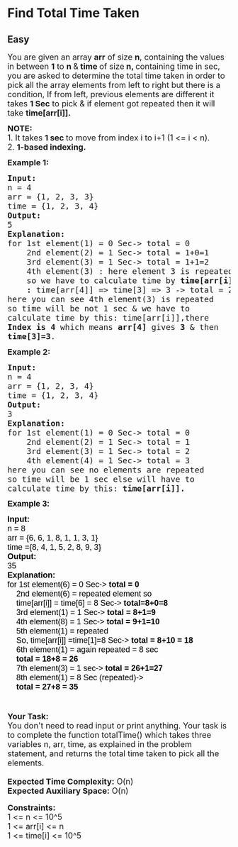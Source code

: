 # Find Total Time Taken
## Easy
<div class="problems_problem_content__Xm_eO"><p><span style="font-size:18px">You are given an array <strong>arr</strong> of size <strong>n</strong>, containing the values in between <strong>1</strong> to <strong>n </strong>&amp;<strong> time </strong>of size<strong> n, </strong>containing time in sec, you are asked to determine the total time taken in order to pick all the array elements from left to right but there is a condition, If from left, previous elements are different it takes <strong>1 Sec</strong> to pick &amp; if element got repeated then it will take&nbsp;<strong>time[arr[i]].</strong></span></p>

<p><span style="font-size:18px"><strong>NOTE:</strong><br>
1. It takes <strong>1 sec </strong>to move from index i to i+1 (1 &lt;= i &lt; n).<br>
2. <strong>1-based indexing.</strong></span></p>

<p><span style="font-size:18px"><strong>Example 1:</strong></span></p>

<pre><span style="font-size:18px"><strong>Input:</strong>
n = 4
arr = {1, 2, 3, 3}
time = {1, 2, 3, 4}
<strong>Output:</strong>
5
<strong>Explanation:</strong>
for 1st element(1) = 0 Sec-&gt; total = 0
&nbsp;   2nd element(2) = 1 Sec-&gt; total = 1+0=1
&nbsp;   3rd element(3) = 1 Sec-&gt; total = 1+1=2
&nbsp;   4th element(3) : here element 3 is repeated
&nbsp;   so we have to calculate time by <strong>time[arr[i]]</strong>
&nbsp;   <strong>: </strong>time[arr[4]] =&gt; time[3] =&gt; 3 -&gt; total = 2+3 =5
here you can see 4th element(3) is repeated
so time will be not 1 sec &amp; we have to
calculate time by this: time[arr[i]],there
<strong>Index is 4</strong> which means <strong>arr[4]</strong> gives <strong>3</strong> &amp; then
<strong>time[3]=3</strong>.</span></pre>

<p><span style="font-size:18px"><strong>Example 2:</strong></span></p>

<pre><span style="font-size:18px"><strong>Input:</strong>
n = 4
arr = {1, 2, 3, 4}
time = {1, 2, 3, 4}
<strong>Output:</strong>
3
<strong>Explanation:</strong>
for 1st element(1) = 0 Sec-&gt; total = 0
&nbsp;   2nd element(2) = 1 Sec-&gt; total = 1
&nbsp;   3rd element(3) = 1 Sec-&gt; total = 2
&nbsp;   4th element(4) = 1 Sec-&gt; total = 3
here you can see no elements are repeated
so time will be 1 sec else will have to 
calculate time by this: <strong>time[arr[i]].</strong></span>
</pre>

<p><span style="font-size:13.5pt"><span style="font-family:Arial"><span style="color: rgb(0, 0, 0); --darkreader-inline-color:#e8e6e3;" data-darkreader-inline-color=""><strong>Example 3:</strong></span></span></span></p>

<pre><span style="font-size:18px"><span style="font-family:Arial"><span style="color: rgb(0, 0, 0); --darkreader-inline-color:#e8e6e3;" data-darkreader-inline-color=""><strong>Input:</strong>
n = 8
arr = {6, 6, 1, 8, 1, 1, 3, 1}
time ={8, 4, 1, 5, 2, 8, 9, 3}<strong>
Output:</strong>
35<strong>
Explanation:</strong>
for 1st element(6) = 0 Sec-&gt;<strong> total = 0</strong>
&nbsp; &nbsp; 2nd element(6) = repeated element so
&nbsp; &nbsp; time[arr[i]] = time[6] = 8 Sec-&gt; <strong>total=8+0=8</strong>
&nbsp; &nbsp; 3rd element(1) = 1 Sec-&gt; <strong>total = 8+1=9</strong>
&nbsp; &nbsp; 4th element(8) = 1 Sec-&gt;<strong> total = 9+1=10</strong>
&nbsp; &nbsp; 5th element(1) = repeated 
&nbsp;   So, time[arr[i]] =time[1]=8 Sec-&gt; <strong>total = 8+10 = 18</strong>
&nbsp; &nbsp; 6th element(1) = again repeated = 8 sec
<strong>&nbsp; &nbsp; total = 18+8 = 26</strong>
&nbsp; &nbsp; 7th element(3) = 1 sec-&gt; <strong>total = 26+1=27</strong>
&nbsp; &nbsp; 8th element(1) = 8 Sec (repeated)-&gt;
&nbsp; &nbsp;<strong> total = 27+8 = 35</strong></span></span></span></pre>

<p>&nbsp;</p>

<p><span style="font-size:18px"><strong>Your Task:</strong><br>
You don't need to read input or print anything. Your task is to complete the function totalTime() which takes three variables n, arr, time, as explained in the problem statement, and returns the total time taken to pick all the elements.<br>
<br>
<strong>Expected Time Complexity:</strong> O(n)<br>
<strong>Expected Auxiliary Space:</strong> O(n)</span><br>
<br>
<span style="font-size:18px"><strong>Constraints:</strong><br>
1 &lt;= n &lt;= 10^5<br>
1 &lt;= arr[i] &lt;= n<br>
1 &lt;= time[i] &lt;= 10^5</span></p>
</div>